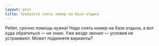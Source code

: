 ```yaml
---
layout: post 
title: Требуется снять номер на базе отдыха 
--- 
```

Ребят, срочно помощь нужна! Надо снять номер на базе отдыха, а вот куда обратиться — не знаю. Уже везде звонил — условия не устраивают. Может подкинете варианты?